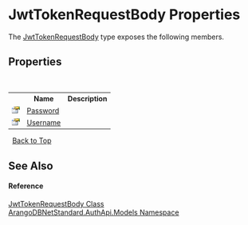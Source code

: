 # JwtTokenRequestBody Properties
 

The <a href="bf83a078-5a53-965e-961b-e39f5b4e34ed">JwtTokenRequestBody</a> type exposes the following members.


## Properties
&nbsp;<table><tr><th></th><th>Name</th><th>Description</th></tr><tr><td>![Public property](media/pubproperty.gif "Public property")</td><td><a href="cbb154a9-17c5-2b52-85c3-986da68369c0">Password</a></td><td /></tr><tr><td>![Public property](media/pubproperty.gif "Public property")</td><td><a href="dd13d421-a6f4-60fe-9d2f-d1515215f29e">Username</a></td><td /></tr></table>&nbsp;
<a href="#jwttokenrequestbody-properties">Back to Top</a>

## See Also


#### Reference
<a href="bf83a078-5a53-965e-961b-e39f5b4e34ed">JwtTokenRequestBody Class</a><br /><a href="d316c76b-6334-3924-1626-4e96ad7fc3c9">ArangoDBNetStandard.AuthApi.Models Namespace</a><br />